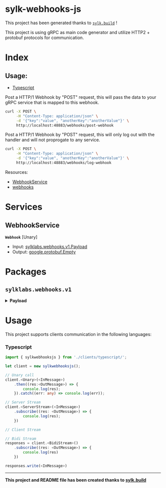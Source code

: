 # sylk-webhooks-js

This project has been generated thanks to [```sylk.build```](https://www.sylk.build) !

This project is using gRPC as main code generator and utilize HTTP2 + protobuf protocols for communication.

# Index

## Usage:
- [Typescript](#typescript)

Post a HTTP/1 Webhook by "POST" request, this will pass the data to your gRPC service that is mapped to this webhook.
```sh
curl -X POST \
     -H "Content-Type: application/json" \
     -d '{"key":"value", "anotherKey":"anotherValue"}' \
     http://localhost:48883/webhooks/post-webhook
```

Post a HTTP/1 Webhook by "POST" request, this will only log out with the handler and will not proprogate to any service.
```sh
curl -X POST \
     -H "Content-Type: application/json" \
     -d '{"key":"value", "anotherKey":"anotherValue"}' \
     http://localhost:48883/webhooks/log-webhook
```

Resources:
- [WebhookService](#webhookservice)
- [webhooks](#webhooks)

# Services

## WebhookService

__`Webhook`__ [Unary]
- Input: [sylklabs.webhooks.v1.Payload](#payload)
- Output: [google.protobuf.Empty](#empty)

# Packages

## `sylklabs.webhooks.v1`


<details id="#Payload">
<summary><b>Payload</b></summary>

### __Payload__
: 
* __data__ [[Struct](#Struct)]

</details>


# Usage

This project supports clients communication in the following languages:

### Typescript

```ts
import { sylkwebhooksjs } from './clients/typescript/';

let client = new sylkwebhooksjs();

// Unary call
client.<Unary>(<InMessage>)
	.then((res:<OutMessage>) => {
		console.log(res);
	}).catch((err: any) => console.log(err));

// Server Stream
client.<ServerStream>(<InMessage>)
	.subscribe((res: <OutMessage>) => {
		console.log(res);
	})

// Client Stream

// Bidi Stream
responses = client.<BidiStream>()
	.subscribe((res: <OutMessage>) => {
		console.log(res)
	})

responses.write(<InMessage>)
```


* * *
__This project and README file has been created thanks to [sylk.build](https://www.sylk.build)__
